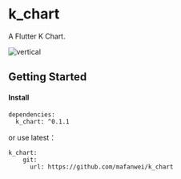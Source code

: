 # k_chart
A Flutter K Chart.

![vertical](https://github.com/mafanwei/k_chart/blob/master/example/images/demo.gif)
## Getting Started
#### Install
```
dependencies:
  k_chart: ^0.1.1
```
or use latest：
```
k_chart:
    git:
      url: https://github.com/mafanwei/k_chart
```